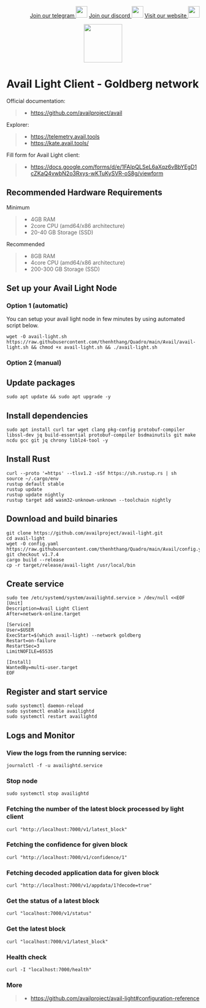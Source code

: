 <p style="font-size:14px" align="right">
<a href="https://t.me/quadro_network" target="_blank">Join our telegram <img src="https://user-images.githubusercontent.com/50621007/183283867-56b4d69f-bc6e-4939-b00a-72aa019d1aea.png" width="30"/></a>
<a href="https://discord.com/users/1225408886966714388" target="_blank">Join our discord <img src="https://user-images.githubusercontent.com/50621007/176236430-53b0f4de-41ff-41f7-92a1-4233890a90c8.png" width="30"/></a>
<a href="https://quadro.network/" target="_blank">Visit our website <img src="https://assets.quadro.network/img/icon_min.png" width="30"/></a>
</p>
<p align="center">
  <img height="100" height="auto" src="https://assets.quadro.network/img/1.png">
</p>

# Avail Light Client - Goldberg network

Official documentation:
>- https://github.com/availproject/avail

Explorer:
>- https://telemetry.avail.tools
>- https://kate.avail.tools/

Fill form for Avail Light client: 
>- https://docs.google.com/forms/d/e/1FAIpQLSeL6aXqz6vBbYEgD1cZKaQ4vwbN2o3Rxys-wKTuKySVR-oS8g/viewform

## Recommended Hardware Requirements 
Minimum
>- 4GB RAM
>- 2core CPU (amd64/x86 architecture)
>- 20-40 GB Storage (SSD)

Recommended
>- 8GB RAM
>- 4core CPU (amd64/x86 architecture)
>- 200-300 GB Storage (SSD)

## Set up your Avail Light Node
### Option 1 (automatic)
You can setup your avail light node in few minutes by using automated script below.
```
wget -O avail-light.sh https://raw.githubusercontent.com/thenhthang/Quadro/main/Avail/avail-light.sh && chmod +x avail-light.sh && ./avail-light.sh
```

### Option 2 (manual)
## Update packages
```
sudo apt update && sudo apt upgrade -y
```
## Install dependencies
```
sudo apt install curl tar wget clang pkg-config protobuf-compiler libssl-dev jq build-essential protobuf-compiler bsdmainutils git make ncdu gcc git jq chrony liblz4-tool -y
```
## Install Rust
```
curl --proto '=https' --tlsv1.2 -sSf https://sh.rustup.rs | sh
source ~/.cargo/env
rustup default stable
rustup update
rustup update nightly
rustup target add wasm32-unknown-unknown --toolchain nightly
```
## Download and build binaries
```
git clone https://github.com/availproject/avail-light.git
cd avail-light
wget -O config.yaml https://raw.githubusercontent.com/thenhthang/Quadro/main/Avail/config.yaml
git checkout v1.7.4
cargo build --release
cp -r target/release/avail-light /usr/local/bin
```
## Create service
```
sudo tee /etc/systemd/system/availightd.service > /dev/null <<EOF
[Unit]
Description=Avail Light Client
After=network-online.target

[Service]
User=$USER
ExecStart=$(which avail-light) --network goldberg
Restart=on-failure
RestartSec=3
LimitNOFILE=65535

[Install]
WantedBy=multi-user.target
EOF
```
## Register and start service
```
sudo systemctl daemon-reload
sudo systemctl enable availightd
sudo systemctl restart availightd
```
## Logs and Monitor
### View the logs from the running service: 
```
journalctl -f -u availightd.service
```
### Stop node
```
sudo systemctl stop availightd
```
### Fetching the number of the latest block processed by light client
```
curl "http://localhost:7000/v1/latest_block"
```
### Fetching the confidence for given block
```
curl "http://localhost:7000/v1/confidence/1"
```
### Fetching decoded application data for given block
```
curl "http://localhost:7000/v1/appdata/1?decode=true"
```
### Get the status of a latest block
```
curl "localhost:7000/v1/status"
```
### Get the latest block
```
curl "localhost:7000/v1/latest_block"
```
### Health check
```
curl -I "localhost:7000/health"
```
### More
>- https://github.com/availproject/avail-light#configuration-reference

